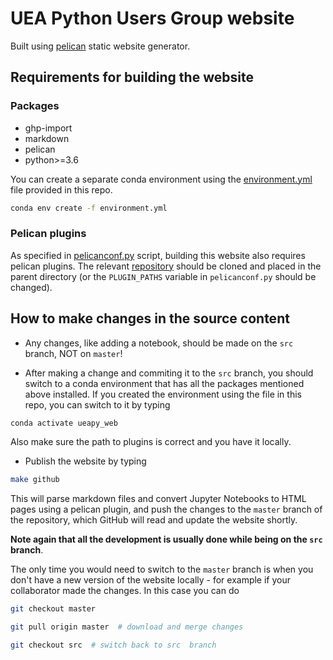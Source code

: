 # UEA Python Users Group website

Built using [pelican](https://github.com/getpelican/pelican) static website generator.

## Requirements for building the website
### Packages
- ghp-import
- markdown
- pelican
- python>=3.6

You can create a separate conda environment using the [environment.yml](environment.yml) file provided in this repo.
```bash
conda env create -f environment.yml
```

### Pelican plugins
As specified in [pelicanconf.py](https://github.com/ueapy/ueapy.github.io/blob/src/pelicanconf.py#L33) script, building this website also requires pelican plugins.
The relevant [repository](https://github.com/ueapy/pelican-plugins) should be cloned and placed in the parent directory (or the `PLUGIN_PATHS` variable in `pelicanconf.py` should be changed).


## How to make changes in the source content
* Any changes, like adding a notebook, should be made on the `src` branch, NOT on `master`!

* After making a change and commiting it to the `src` branch, you should switch to a conda environment that has all the packages mentioned above installed.
If you created the environment using the file in this repo, you can switch to it by typing 
```bash
conda activate ueapy_web
```
Also make sure the path to plugins is correct and you have it locally.

* Publish the website by typing
```bash
make github
```
This will parse markdown files and convert Jupyter Notebooks to HTML pages using a pelican plugin, and push the changes to the `master` branch of the repository, which GitHub will read and update the website shortly.


**Note again that all the development is usually done while being on the `src` branch**.

The only time you would need to switch to the `master` branch is when you don't have a new version of the website locally - for example if your collaborator made the changes. In this case you can do
```bash
git checkout master

git pull origin master  # download and merge changes

git checkout src  # switch back to src  branch
```
